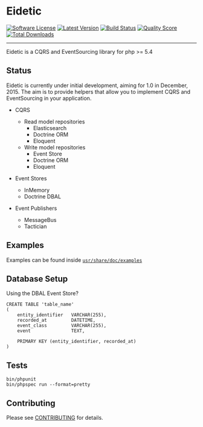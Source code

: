 # Eidetic

[![Software License](https://img.shields.io/github/license/rawkode/eidetic.svg?style=flat-square)](LICENSE)
[![Latest Version](https://img.shields.io/packagist/v/rawkode/eidetic.svg?style=flat-square)](https://packagist.org/packages/rawkode/eidetic)
[![Build Status](https://img.shields.io/travis/rawkode/eidetic/master.svg?style=flat-square)](https://travis-ci.org/rawkode/eidetic)
[![Quality Score](https://img.shields.io/scrutinizer/g/rawkode/eidetic.svg?style=flat-square)](https://scrutinizer-ci.com/g/rawkode/eidetic)
[![Total Downloads](https://img.shields.io/packagist/dt/rawkode/eidetic.svg?style=flat-square)](https://packagist.org/packages/rawkode/eidetic)

---
Eidetic is a CQRS and EventSourcing library for php >= 5.4

## Status
Eidetic is currently under initial development, aiming for 1.0 in December, 2015. The aim is to provide helpers that allow you to implement CQRS and EventSourcing in your application.

- CQRS
  - Read model repositories
    - Elasticsearch
    - Doctrine ORM
    - Eloquent
  - Write model repositories
    - Event Store
    - Doctrine ORM
    - Eloquent


- Event Stores
  - InMemory
  - Doctrine DBAL


- Event Publishers
  - MessageBus
  - Tactician


## Examples
Examples can be found inside [`usr/share/doc/examples`](usr/share/doc/examples)

## Database Setup
Using the DBAL Event Store?

```
CREATE TABLE 'table_name'
(
    entity_identifier   VARCHAR(255),
    recorded_at         DATETIME,
    event_class         VARCHAR(255),
    event               TEXT,

    PRIMARY KEY (entity_identifier, recorded_at)
)
```

## Tests

~~~
bin/phpunit
bin/phpspec run --format=pretty
~~~

## Contributing

Please see [CONTRIBUTING](CONTRIBUTING.md) for details.
